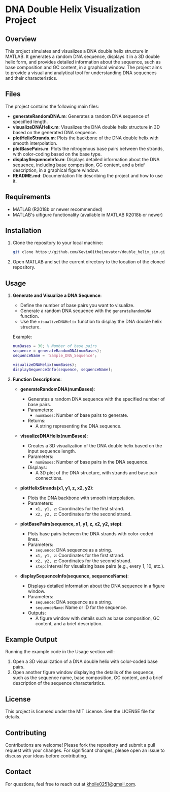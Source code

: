 
# DNA Double Helix Visualization Project

## Overview
This project simulates and visualizes a DNA double helix structure in MATLAB. It generates a random DNA sequence, displays it in a 3D double helix form, and provides detailed information about the sequence, such as base composition and GC content, in a graphical window. The project aims to provide a visual and analytical tool for understanding DNA sequences and their characteristics.

## Files
The project contains the following main files:
- **generateRandomDNA.m**: Generates a random DNA sequence of specified length.
- **visualizeDNAHelix.m**: Visualizes the DNA double helix structure in 3D based on the generated DNA sequence.
- **plotHelixStrands.m**: Plots the backbone of the DNA double helix with smooth interpolation.
- **plotBasePairs.m**: Plots the nitrogenous base pairs between the strands, with color-coding based on the base type.
- **displaySequenceInfo.m**: Displays detailed information about the DNA sequence, including base composition, GC content, and a brief description, in a graphical figure window.
- **README.md**: Documentation file describing the project and how to use it.

## Requirements
- MATLAB (R2018b or newer recommended)
- MATLAB's uifigure functionality (available in MATLAB R2018b or newer)

## Installation
1. Clone the repository to your local machine:
   ```bash
   git clone https://github.com/Kevin01the1novator/double_helix_sim.git
   ```
2. Open MATLAB and set the current directory to the location of the cloned repository.

## Usage
1. **Generate and Visualize a DNA Sequence**:
   - Define the number of base pairs you want to visualize.
   - Generate a random DNA sequence with the `generateRandomDNA` function.
   - Use the `visualizeDNAHelix` function to display the DNA double helix structure.
   
   Example:
   ```matlab
   numBases = 30; % Number of base pairs
   sequence = generateRandomDNA(numBases);
   sequenceName = 'Sample_DNA_Sequence';
   
   visualizeDNAHelix(numBases);
   displaySequenceInfo(sequence, sequenceName);
   ```

2. **Function Descriptions**:
   - **generateRandomDNA(numBases)**:
     - Generates a random DNA sequence with the specified number of base pairs.
     - Parameters:
       - `numBases`: Number of base pairs to generate.
     - Returns:
       - A string representing the DNA sequence.
     
   - **visualizeDNAHelix(numBases)**:
     - Creates a 3D visualization of the DNA double helix based on the input sequence length.
     - Parameters:
       - `numBases`: Number of base pairs in the DNA sequence.
     - Displays:
       - A 3D plot of the DNA structure, with strands and base pair connections.
     
   - **plotHelixStrands(x1, y1, z, x2, y2)**:
     - Plots the DNA backbone with smooth interpolation.
     - Parameters:
       - `x1, y1, z`: Coordinates for the first strand.
       - `x2, y2, z`: Coordinates for the second strand.
       
   - **plotBasePairs(sequence, x1, y1, z, x2, y2, step)**:
     - Plots base pairs between the DNA strands with color-coded lines.
     - Parameters:
       - `sequence`: DNA sequence as a string.
       - `x1, y1, z`: Coordinates for the first strand.
       - `x2, y2, z`: Coordinates for the second strand.
       - `step`: Interval for visualizing base pairs (e.g., every 1, 10, etc.).
       
   - **displaySequenceInfo(sequence, sequenceName)**:
     - Displays detailed information about the DNA sequence in a figure window.
     - Parameters:
       - `sequence`: DNA sequence as a string.
       - `sequenceName`: Name or ID for the sequence.
     - Outputs:
       - A figure window with details such as base composition, GC content, and a brief description.

## Example Output
Running the example code in the Usage section will:
1. Open a 3D visualization of a DNA double helix with color-coded base pairs.
2. Open another figure window displaying the details of the sequence, such as the sequence name, base composition, GC content, and a brief description of the sequence characteristics.

## License
This project is licensed under the MIT License. See the LICENSE file for details.

## Contributing
Contributions are welcome! Please fork the repository and submit a pull request with your changes. For significant changes, please open an issue to discuss your ideas before contributing.

## Contact
For questions, feel free to reach out at khoile0251@gmail.com.
